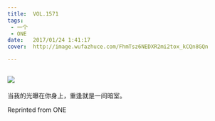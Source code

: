 ```yaml
---
title:	VOL.1571
tags:
 - 一个
 - ONE
date:	2017/01/24 1:41:17
cover:	http://image.wufazhuce.com/FhmTsz6NEDXR2mi2tox_kCQn8GQn

---
```

![](http://image.wufazhuce.com/FhmTsz6NEDXR2mi2tox_kCQn8GQn)
---

当我的光曝在你身上，重逢就是一间暗室。
 
Reprinted from ONE
